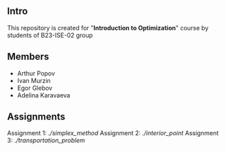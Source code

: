 ## Intro
This repository is created for "**Introduction to Optimization**" course by students of B23-ISE-02 group

## Members
- Arthur Popov
- Ivan Murzin
- Egor Glebov
- Adelina Karavaeva

## Assignments
Assignment 1: _./simplex_method_
Assignment 2: _./interior_point_
Assignment 3: _./transportation_problem_